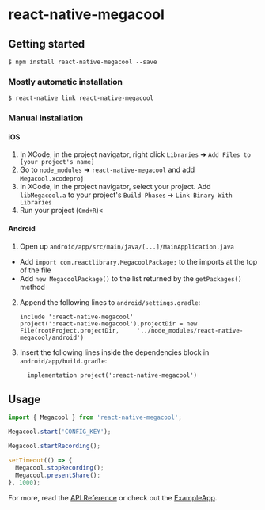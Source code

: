 # react-native-megacool

## Getting started

`$ npm install react-native-megacool --save`

### Mostly automatic installation

`$ react-native link react-native-megacool`

### Manual installation


#### iOS

1. In XCode, in the project navigator, right click `Libraries` ➜ `Add Files to [your project's name]`
2. Go to `node_modules` ➜ `react-native-megacool` and add `Megacool.xcodeproj`
3. In XCode, in the project navigator, select your project. Add `libMegacool.a` to your project's `Build Phases` ➜ `Link Binary With Libraries`
4. Run your project (`Cmd+R`)<

#### Android

1. Open up `android/app/src/main/java/[...]/MainApplication.java`
  - Add `import com.reactlibrary.MegacoolPackage;` to the imports at the top of the file
  - Add `new MegacoolPackage()` to the list returned by the `getPackages()` method
2. Append the following lines to `android/settings.gradle`:
  	```
  	include ':react-native-megacool'
  	project(':react-native-megacool').projectDir = new File(rootProject.projectDir, 	'../node_modules/react-native-megacool/android')
  	```
3. Insert the following lines inside the dependencies block in `android/app/build.gradle`:
  	```
      implementation project(':react-native-megacool')
  	```


## Usage
```javascript
import { Megacool } from 'react-native-megacool';

Megacool.start('CONFIG_KEY');

Megacool.startRecording();

setTimeout(() => {
  Megacool.stopRecording();
  Megacool.presentShare();
}, 1000);
```

For more, read the [API Reference](https://github.com/wowmaking/react-native-megacool/blob/master/API.md) or check out the [ExampleApp](https://github.com/wowmaking/react-native-megacool/blob/master/ExampleApp).